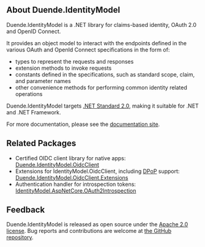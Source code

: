 ## About Duende.IdentityModel

Duende.IdentityModel is a .NET library for claims-based identity, OAuth 2.0 and OpenID
Connect. 

It provides an object model to interact with the endpoints defined in the various OAuth
and OpenId Connect specifications in the form of:
- types to represent the requests and responses
- extension methods to invoke requests
- constants defined in the specifications, such as standard scope, claim, and parameter
  names
- other convenience methods for performing common identity related operations

Duende.IdentityModel targets [.NET Standard 2.0](https://learn.microsoft.com/en-us/dotnet/standard/net-standard?tabs=net-standard-2-0),
making it suitable for .NET and .NET Framework.

For more documentation, please see the [documentation
site](https://docs.duendesoftware.com/foss).

## Related Packages

- Certified OIDC client library for native apps:
  [Duende.IdentityModel.OidcClient](https://www.nuget.org/packages/Duende.IdentityModel.OidcClient)
- Extensions for IdentityModel.OidcClient, including
  [DPoP](https://datatracker.ietf.org/doc/html/rfc9449) support:
  [Duende.IdentityModel.OidcClient.Extensions](https://www.nuget.org/packages/Duende.IdentityModel.OidcClient.DPoP)
- Authentication handler for introspection tokens: [IdentityModel.AspNetCore.OAuth2Introspection](https://www.nuget.org/packages/Duende.IdentityModel.AspNetCore.OAuth2Introspection)

## Feedback

Duende.IdentityModel is released as open source under the 
[Apache 2.0 license](https://github.com/duendesoftware/foss/blob/main/LICENSE). 
Bug reports and contributions are welcome at 
[the GitHub repository](https://github.com/duendesoftware/foss).
